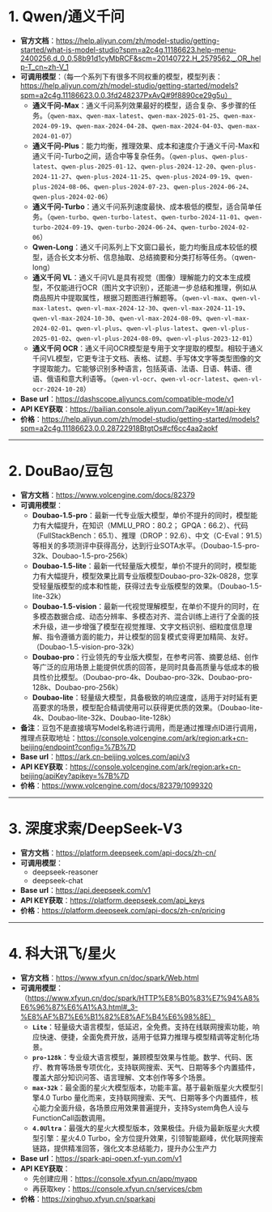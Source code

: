 # 1. Qwen/通义千问
- **官方文档**：https://help.aliyun.com/zh/model-studio/getting-started/what-is-model-studio?spm=a2c4g.11186623.help-menu-2400256.d_0_0.58b91d1cyMbRCF&scm=20140722.H_2579562._.OR_help-T_cn~zh-V_1
- **可调用模型**：（每一个系列下有很多不同权重的模型，模型列表：https://help.aliyun.com/zh/model-studio/getting-started/models?spm=a2c4g.11186623.0.0.3fd248237PxAvQ#9f8890ce29g5u）
  - **通义千问-Max**：通义千问系列效果最好的模型，适合复杂、多步骤的任务。（`qwen-max`、`qwen-max-latest`、`qwen-max-2025-01-25`、`qwen-max-2024-09-19`、`qwen-max-2024-04-28`、`qwen-max-2024-04-03`、`qwen-max-2024-01-07`）
  - **通义千问-Plus**：能力均衡，推理效果、成本和速度介于通义千问-Max和通义千问-Turbo之间，适合中等复杂任务。（`qwen-plus`、`qwen-plus-latest`、`qwen-plus-2025-01-12`、`qwen-plus-2024-12-20`、`qwen-plus-2024-11-27`、`qwen-plus-2024-11-25`、`qwen-plus-2024-09-19`、`qwen-plus-2024-08-06`、`qwen-plus-2024-07-23`、`qwen-plus-2024-06-24`、`qwen-plus-2024-02-06`）
  - **通义千问-Turbo**：通义千问系列速度最快、成本极低的模型，适合简单任务。（`qwen-turbo、qwen-turbo-latest`、`qwen-turbo-2024-11-01`、`qwen-turbo-2024-09-19`、`qwen-turbo-2024-06-24`、`qwen-turbo-2024-02-06`）
  - **Qwen-Long**：通义千问系列上下文窗口最长，能力均衡且成本较低的模型，适合长文本分析、信息抽取、总结摘要和分类打标等任务。（qwen-long）
  - **通义千问 VL**：通义千问VL是具有视觉（图像）理解能力的文本生成模型，不仅能进行OCR（图片文字识别），还能进一步总结和推理，例如从商品照片中提取属性，根据习题图进行解题等。（`qwen-vl-max`、`qwen-vl-max-latest`、`qwen-vl-max-2024-12-30`、`qwen-vl-max-2024-11-19`、`qwen-vl-max-2024-10-30`、`qwen-vl-max-2024-08-09`、`qwen-vl-max-2024-02-01`、`qwen-vl-plus`、`qwen-vl-plus-latest`、`qwen-vl-plus-2025-01-02`、`qwen-vl-plus-2024-08-09`、`qwen-vl-plus-2023-12-01`）
  - **通义千问 OCR**：通义千问OCR模型是专用于文字提取的模型。相较于通义千问VL模型，它更专注于文档、表格、试题、手写体文字等类型图像的文字提取能力。它能够识别多种语言，包括英语、法语、日语、韩语、德语、俄语和意大利语等。（`qwen-vl-ocr`、`qwen-vl-ocr-latest`、`qwen-vl-ocr-2024-10-28`）
- **Base url**：https://dashscope.aliyuncs.com/compatible-mode/v1
- **API KEY获取**：https://bailian.console.aliyun.com/?apiKey=1#/api-key
- **价格**：https://help.aliyun.com/zh/model-studio/getting-started/models?spm=a2c4g.11186623.0.0.28722918BtgtOs#cf6cc4aa2aokf
---
# 2. DouBao/豆包
- **官方文档**：https://www.volcengine.com/docs/82379
- **可调用模型**：
  - **Doubao-1.5-pro**：最新一代专业版大模型，单价不提升的同时，模型能力有大幅提升，在知识（MMLU_PRO：80.2； GPQA：66.2）、代码（FullStackBench：65.1）、推理（DROP：92.6）、中文（C-Eval：91.5）等相关的多项测评中获得高分，达到行业SOTA水平。（Doubao-1.5-pro-32k、Doubao-1.5-pro-256k）
  - **Doubao-1.5-lite**：最新一代轻量版大模型，单价不提升的同时，模型能力有大幅提升，模型效果比肩专业版模型Doubao-pro-32k-0828，您享受轻量版模型的成本和性能，获得过去专业版模型的效果。（Doubao-1.5-lite-32k）
  - **Doubao-1.5-vision**：最新一代视觉理解模型，在单价不提升的同时，在多模态数据合成、动态分辨率、多模态对齐、混合训练上进行了全面的技术升级，进一步增强了模型在视觉推理、文字文档识别、细粒度信息理解、指令遵循方面的能力，并让模型的回复模式变得更加精简、友好。（Doubao-1.5-vision-pro-32k）
  - **Doubao-pro**：行业领先的专业版大模型，在参考问答、摘要总结、创作等广泛的应用场景上能提供优质的回答，是同时具备高质量与低成本的极具性价比模型。（Doubao-pro-4k、Doubao-pro-32k、Doubao-pro-128k、Doubao-pro-256k）
  - **Doubao-lite**：轻量级大模型，具备极致的响应速度，适用于对时延有更高要求的场景，模型配合精调使用可以获得更优质的效果。（Doubao-lite-4k、Doubao-lite-32k、Doubao-lite-128k）
- **备注**：豆包不是直接填写Model名称进行调用，而是通过推理点ID进行调用，推理点获取地址：https://console.volcengine.com/ark/region:ark+cn-beijing/endpoint?config=%7B%7D 
- **Base url**：https://ark.cn-beijing.volces.com/api/v3
- **API KEY获取**：https://console.volcengine.com/ark/region:ark+cn-beijing/apiKey?apikey=%7B%7D
- **价格**：https://www.volcengine.com/docs/82379/1099320
---
# 3. 深度求索/DeepSeek-V3 
- **官方文档**：https://platform.deepseek.com/api-docs/zh-cn/
- **可调用模型**：
  - deepseek-reasoner
  - deepseek-chat
- **Base url**：https://api.deepseek.com/v1
- **API KEY获取**：https://platform.deepseek.com/api_keys
- **价格**：https://platform.deepseek.com/api-docs/zh-cn/pricing
---
# 4. 科大讯飞/星火
- **官方文档**：https://www.xfyun.cn/doc/spark/Web.html
- **可调用模型**：（https://www.xfyun.cn/doc/spark/HTTP%E8%B0%83%E7%94%A8%E6%96%87%E6%A1%A3.html#_3-%E8%AF%B7%E6%B1%82%E8%AF%B4%E6%98%8E）
  - **`Lite`**：轻量级大语言模型，低延迟，全免费。支持在线联网搜索功能，响应快速、便捷，全面免费开放，适用于低算力推理与模型精调等定制化场景。
  - **`pro-128k`**：专业级大语言模型，兼顾模型效果与性能。数学、代码、医疗、教育等场景专项优化，支持联网搜索、天气、日期等多个内置插件，覆盖大部分知识问答、语言理解、文本创作等多个场景。
  - **`max-32k`**：最全面的星火大模型版本，功能丰富。基于最新版星火大模型引擎4.0 Turbo 量化而来，支持联网搜索、天气、日期等多个内置插件，核心能力全面升级，各场景应用效果普遍提升，支持System角色人设与FunctionCall函数调用。
  - **`4.0Ultra`**：最强大的星火大模型版本，效果极佳。升级为最新版星火大模型引擎：星火4.0 Turbo，全方位提升效果，引领智能巅峰，优化联网搜索链路，提供精准回答，强化文本总结能力，提升办公生产力
- **Base url**：https://spark-api-open.xf-yun.com/v1
- **API KEY获取**：
  - 先创建应用：https://console.xfyun.cn/app/myapp
  - 再获取key：https://console.xfyun.cn/services/cbm
- **价格**：https://xinghuo.xfyun.cn/sparkapi
